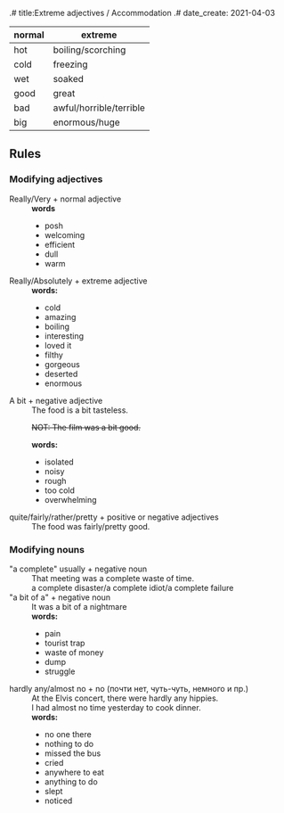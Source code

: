 .# title:Extreme adjectives / Accommodation
.# date_create: 2021-04-03


|normal|extreme|
|-|-|
|hot|boiling/scorching|
|cold|freezing|
|wet|soaked|
|good|great|
|bad|awful/horrible/terrible|
|big|enormous/huge|

## Rules

### Modifying adjectives

<dl>
<dt>Really/Very + normal adjective
<dd>
<b>words</b>
<ul>
<li>posh
<li>welcoming
<li>efficient
<li>dull
<li>warm
</ul>
</dd>
<dt>Really/Absolutely + extreme adjective
<dd>
<b>words:</b>
<ul>
<li>cold
<li>amazing
<li>boiling
<li>interesting
<li>loved it
<li>filthy
<li>gorgeous
<li>deserted
<li>enormous
</ul>
</dd>
<dt>A bit + negative adjective
<dd>
The food is a bit tasteless.

<s>NOT: The film was a bit good.</s>
</dd>
<dd>
<b>words:</b>
<ul>
<li>isolated
<li>noisy
<li>rough
<li>too cold
<li>overwhelming
</ul>
</dd>
<dt>quite/fairly/rather/pretty + positive or negative adjectives
<dd>The food was fairly/pretty good.
</dl>

### Modifying nouns

<dl>
<dt>"a complete" usually + negative noun
<dd>That meeting was a complete waste of time.
<dd>a complete disaster/a complete idiot/a complete failure

<dt>"a bit of a" + negative noun
<dd>It was a bit of a nightmare
<dd>
<b>words:</b>
<ul>
<li>pain
<li>tourist trap
<li>waste of money
<li>dump
<li>struggle
</ul>
</dd>

<dt>hardly any/almost no + no (почти нет, чуть-чуть, немного и пр.)
<dd>At the Elvis concert, there were hardly any hippies.
<dd>I had almost no time yesterday to cook dinner.
<dd>
<b>words:</b>
<ul>
<li>no one there
<li>nothing to do
<li>missed the bus
<li>cried
<li>anywhere to eat
<li>anything to do
<li>slept
<li>noticed
</ul>
</dd>
</dl>
